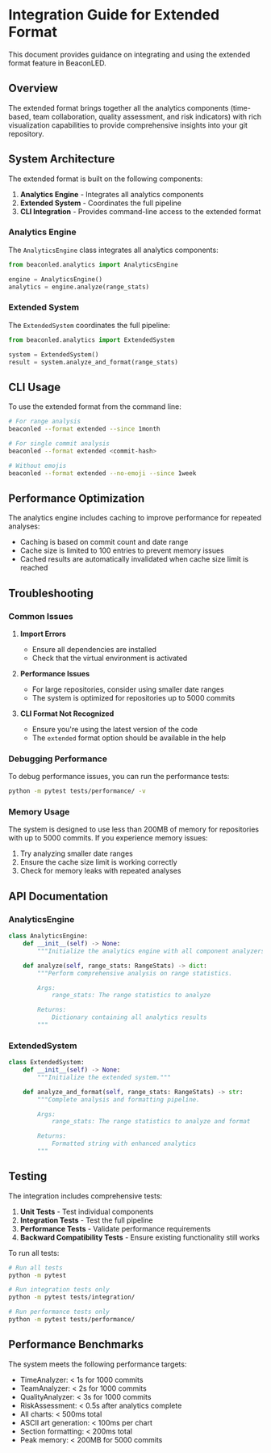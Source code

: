 # Integration Guide for Extended Format

This document provides guidance on integrating and using the extended format feature in BeaconLED.

## Overview

The extended format brings together all the analytics components (time-based, team collaboration, quality assessment, and risk indicators) with rich visualization capabilities to provide comprehensive insights into your git repository.

## System Architecture

The extended format is built on the following components:

1. **Analytics Engine** - Integrates all analytics components
2. **Extended System** - Coordinates the full pipeline
3. **CLI Integration** - Provides command-line access to the extended format

### Analytics Engine

The `AnalyticsEngine` class integrates all analytics components:

```python
from beaconled.analytics import AnalyticsEngine

engine = AnalyticsEngine()
analytics = engine.analyze(range_stats)
```

### Extended System

The `ExtendedSystem` coordinates the full pipeline:

```python
from beaconled.analytics import ExtendedSystem

system = ExtendedSystem()
result = system.analyze_and_format(range_stats)
```

## CLI Usage

To use the extended format from the command line:

```bash
# For range analysis
beaconled --format extended --since 1month

# For single commit analysis
beaconled --format extended <commit-hash>

# Without emojis
beaconled --format extended --no-emoji --since 1week
```

## Performance Optimization

The analytics engine includes caching to improve performance for repeated analyses:

- Caching is based on commit count and date range
- Cache size is limited to 100 entries to prevent memory issues
- Cached results are automatically invalidated when cache size limit is reached

## Troubleshooting

### Common Issues

1. **Import Errors**
   - Ensure all dependencies are installed
   - Check that the virtual environment is activated

2. **Performance Issues**
   - For large repositories, consider using smaller date ranges
   - The system is optimized for repositories up to 5000 commits

3. **CLI Format Not Recognized**
   - Ensure you're using the latest version of the code
   - The `extended` format option should be available in the help

### Debugging Performance

To debug performance issues, you can run the performance tests:

```bash
python -m pytest tests/performance/ -v
```

### Memory Usage

The system is designed to use less than 200MB of memory for repositories with up to 5000 commits. If you experience memory issues:

1. Try analyzing smaller date ranges
2. Ensure the cache size limit is working correctly
3. Check for memory leaks with repeated analyses

## API Documentation

### AnalyticsEngine

```python
class AnalyticsEngine:
    def __init__(self) -> None:
        """Initialize the analytics engine with all component analyzers."""

    def analyze(self, range_stats: RangeStats) -> dict:
        """Perform comprehensive analysis on range statistics.

        Args:
            range_stats: The range statistics to analyze

        Returns:
            Dictionary containing all analytics results
        """
```

### ExtendedSystem

```python
class ExtendedSystem:
    def __init__(self) -> None:
        """Initialize the extended system."""

    def analyze_and_format(self, range_stats: RangeStats) -> str:
        """Complete analysis and formatting pipeline.

        Args:
            range_stats: The range statistics to analyze and format

        Returns:
            Formatted string with enhanced analytics
        """
```

## Testing

The integration includes comprehensive tests:

1. **Unit Tests** - Test individual components
2. **Integration Tests** - Test the full pipeline
3. **Performance Tests** - Validate performance requirements
4. **Backward Compatibility Tests** - Ensure existing functionality still works

To run all tests:

```bash
# Run all tests
python -m pytest

# Run integration tests only
python -m pytest tests/integration/

# Run performance tests only
python -m pytest tests/performance/
```

## Performance Benchmarks

The system meets the following performance targets:

- TimeAnalyzer: < 1s for 1000 commits
- TeamAnalyzer: < 2s for 1000 commits
- QualityAnalyzer: < 3s for 1000 commits
- RiskAssessment: < 0.5s after analytics complete
- All charts: < 500ms total
- ASCII art generation: < 100ms per chart
- Section formatting: < 200ms total
- Peak memory: < 200MB for 5000 commits
